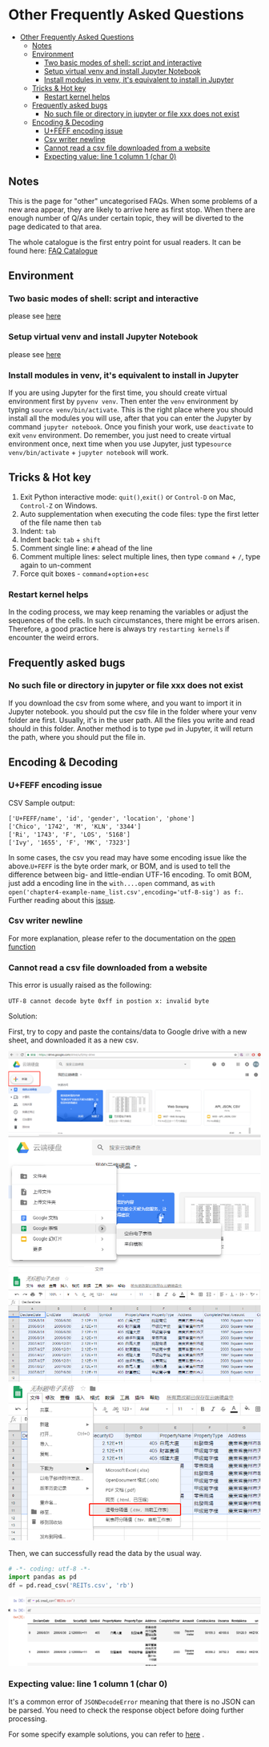 # Other Frequently Asked Questions

<!-- TOC -->

- [Other Frequently Asked Questions](#other-frequently-asked-questions)
    - [Notes](#notes)
    - [Environment](#environment)
        - [Two basic modes of shell: script and interactive](#two-basic-modes-of-shell-script-and-interactive)
        - [Setup virtual venv and install Jupyter Notebook](#setup-virtual-venv-and-install-jupyter-notebook)
        - [Install modules in venv, it's equivalent to install in Jupyter](#install-modules-in-venv-its-equivalent-to-install-in-jupyter)
    - [Tricks & Hot key](#tricks--hot-key)
        - [Restart kernel helps](#restart-kernel-helps)
    - [Frequently asked bugs](#frequently-asked-bugs)
        - [No such file or directory in jupyter or file xxx does not exist](#no-such-file-or-directory-in-jupyter-or-file-xxx-does-not-exist)
    - [Encoding & Decoding](#encoding--decoding)
        - [U+FEFF encoding issue](#ufeff-encoding-issue)
        - [Csv writer newline](#csv-writer-newline)
        - [Cannot read a csv file downloaded from a website](#cannot-read-a-csv-file-downloaded-from-a-website)
        - [Expecting value: line 1 column 1 (char 0)](#expecting-value-line-1-column-1-char-0)

<!-- /TOC -->

## Notes

This is the page for "other" uncategorised FAQs. When some problems of a new area appear, they are likely to arrive here as first stop. When there are enough number of Q/As under certain topic, they will be diverted to the page dedicated to that area.

The whole catalogue is the first entry point for usual readers. It can be found here: [FAQ Catalogue](README.md#faq-catalogue)

## Environment

### Two basic modes of shell: script and interactive

please see [here](notes-week-02.md#two-basic-modes-script-and-interactive)

<!-- TODO: what does this mean? of shell or of Python? -->

### Setup virtual venv and install Jupyter Notebook

please see [here](https://github.com/hupili/python-for-data-and-media-communication-gitbook/blob/master/notes-week-04.md#setup-virtualenv-and-install-jupyter-notebook)

<!-- TODO: notes-week-04.md repeats with module-jupyter.md. Our strategy is to keep the weekly notes simple and direct. We only give the one-right-way-to-do-something in the weekly notes. If the readers meet problems, they can find detailed instructions in the FAQ page -->

### Install modules in venv, it's equivalent to install in Jupyter

If you are using Jupyter for the first time, you should create virtual environment first by `pyvenv venv`. Then enter the `venv` environment by typing `source venv/bin/activate`. This is the right place where you should install all the modules you will use, after that you can enter the Jupyter by command `jupyter notebook`. Once you finish your work, use `deactivate` to exit `venv` environment. Do remember, you just need to create virtual environment once, next time when you use Jupyter, just type`source venv/bin/activate` + `jupyter notebook` will work.

## Tricks & Hot key

1. Exit Python interactive mode: `quit()`,`exit()` or `Control-D` on Mac, `Control-Z` on Windows.
2. Auto supplementation when executing the code files: type the first letter of the file name then `tab`
3. Indent: `tab`
4. Indent back: `tab` + `shift`
5. Comment single line: `#` ahead of the line
6. Comment multiple lines: select multiple lines, then type `command` + `/`, type again to un-comment
7. Force quit boxes - `command`+`option`+`esc`

### Restart kernel helps

In the coding process, we may keep renaming the variables or adjust the sequences of the cells. In such circumstances, there might be errors arisen. Therefore, a good practice here is always try `restarting kernels` if encounter the weird errors.

## Frequently asked bugs

### No such file or directory in jupyter or file xxx does not exist

If you download the csv from some where, and you want to import it in Jupyter notebook. you should put the csv file in the folder where your venv folder are first. Usually, it's in the user path. All the files you write and read should in this folder. Another method is to type `pwd` in Jupyter, it will return the path, where you should put the file in.

## Encoding & Decoding

### U+FEFF encoding issue

CSV Sample output:

```text
['U+FEFF/name', 'id', 'gender', 'location', 'phone']
['Chico', '1742', 'M', 'KLN', '3344']
['Ri', '1743', 'F', 'LOS', '5168']
['Ivy', '1655', 'F', 'MK', '7323']
```

In some cases, the csv you read may have some encoding issue like the above.`U+FEFF` is the byte order mark, or BOM, and is used to tell the difference between big- and little-endian UTF-16 encoding. To omit BOM, just add a encoding line in the `with....open` command, as `with open('chapter4-example-name_list.csv',encoding='utf-8-sig') as f:`. Further reading about this [issue](https://stackoverflow.com/questions/17912307/u-ufeff-in-python-string).

### Csv writer newline

For more explanation, please refer to the documentation on the [open function](https://docs.python.org/3/library/functions.html#open)

### Cannot read a csv file downloaded from a website

This error is usually raised as the following:

`UTF-8 cannot decode byte 0xff in postion x: invalid byte`

Solution:

First, try to copy and paste the contains/data to Google drive with a new sheet, and downloaded it as a new csv.

![Google drive new](assets/google-drive-new.png)
![Google drive new2](assets/google-drive-new-2.png)
![Google drive copy data](assets/google-drive-copy-data.png)
![Google drive download data](assets/google-drive-download-data.png)

Then, we can successfully read the data by the usual way.

```python
# -*- coding: utf-8 -*-
import pandas as pd
df = pd.read_csv('REITs.csv', 'rb')
```

![Read data successfully](assets/read-data-successfully.png)


### Expecting value: line 1 column 1 (char 0)

It's a common error of `JSONDecodeError` meaning that there is no JSON can be parsed. You need to check the response object before doing further processing.

For some specify example solutions, you can refer to [here](https://stackoverflow.com/questions/16573332/jsondecodeerror-expecting-value-line-1-column-1-char-0) .

<!-- TODO: This is not necessarily caused by encoding problem. sometimes malformed JSON format will also cause the problem. Try to bring up a concrete case. What did you send to the JSON decoder when the error arises? -->

